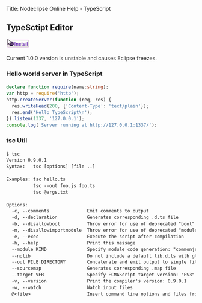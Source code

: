 Title:  Nodeclipse Online Help - TypeScript  



## TypeSctipt Editor

<a href="http://marketplace.eclipse.org/marketplace-client-intro?mpc_install=1060522" class="drag">
<img src="images/installbutton.png"></a>

Current 1.0.0 version is unstable and causes Eclipse freezes.

### Hello world server in TypeScript

```typescript
declare function require(name:string);
var http = require('http');
http.createServer(function (req, res) {
  res.writeHead(200, {'Content-Type': 'text/plain'});
  res.end('Hello TypeScript\n');
}).listen(1337, '127.0.0.1');
console.log('Server running at http://127.0.0.1:1337/');
```	
	
### tsc Util

```txt
$ tsc
Version 0.9.0.1
Syntax:   tsc [options] [file ..]

Examples: tsc hello.ts
          tsc --out foo.js foo.ts
          tsc @args.txt

Options:
  -c, --comments              Emit comments to output
  -d, --declaration           Generates corresponding .d.ts file
  -b, --disallowbool          Throw error for use of deprecated "bool" type
  -m, --disallowimportmodule  Throw error for use of deprecated "module" keyword when referencing an external module. Only allow "require" keyword.
  -e, --exec                  Execute the script after compilation
  -h, --help                  Print this message
  --module KIND               Specify module code generation: "commonjs" (default) or "amd"
  --nolib                     Do not include a default lib.d.ts with global declarations
  --out FILE|DIRECTORY        Concatenate and emit output to single file | Redirect output structure to the directory
  --sourcemap                 Generates corresponding .map file
  --target VER                Specify ECMAScript target version: "ES3" (default), or "ES5"
  -v, --version               Print the compiler's version: 0.9.0.1
  -w, --watch                 Watch input files
  @<file>                     Insert command line options and files from a file.	
  ```